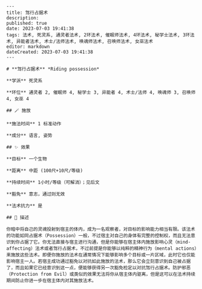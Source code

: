 
    ---
    title: 驾行占据术
    description: 
    published: true
    date: 2023-07-03 19:41:38
    tags: 法术, 死灵系, 通灵者法术, 2环法术, 催眠师法术, 4环法术, 秘学士法术, 3环法术, 异能者法术, 术士/法师法术, 唤魂师法术, 召唤师法术, 女巫法术
    editor: markdown
    dateCreated: 2023-07-03 19:41:38
    ---

    # **驾行占据术** *Riding possession*

    **学派** 死灵系 

    **环位** 通灵者 2, 催眠师 4, 秘学士 3, 异能者 4, 术士/法师 4, 唤魂师 3, 召唤师 4, 女巫 4

    ## 🪄 施放

    **施法时间** 1 标准动作

    **成分** 语言, 姿势

    ## ✨ 效果 

    **目标** 一个生物 

    **距离** 中距 (100尺+10尺/等级)  

    **持续时间** 1小时/等级（可解消）；见后文 

    **豁免** 意志，通过则无效

    **法术抗力** 是

    ## 📖 描述

    你暗中将自己的灵魂投射到宿主的体内，成为一名观察者，对目标的影响能力相当有限。该法术的功能如同占据术（Possession）一般，不过宿主对自己的身体有完整的控制权，而且无法意识到你占据了它。你无法直接与宿主进行沟通，但是你能够在宿主体内施放影响心灵（mind-affecting）法术或者驾行占据术，不过前提是你能够以纯粹的精神行为（mental actions）来施放这些法术。即便你施放的法术在通常情况下能够影响多个目标或一片区域，此时它也仅能影响宿主一人。若宿主成功通过豁免以对抗如此施放的法术，那么它会立刻意识到自己被占据了，而且如果它已经意识到这一点，便能够获得另一次豁免检定以对抗驾行占据术。防护邪恶（Protection from Evil）或类似的效果无法将你从宿主体内驱离，但是这可以在法术持续期间防止你进一步在宿主体内对其施放法术。
    